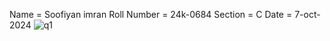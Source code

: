 Name = Soofiyan imran
Roll Number = 24k-0684
Section = C
Date = 7-oct-2024
![q1](https://github.com/user-attachments/assets/b7295e8e-6a53-4135-9705-6c05eae75f50)
